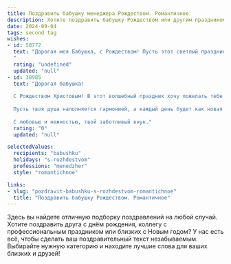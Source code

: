 ```yaml
---
title: Поздравить бабушку менеджера Рождеством. Романтичное
description: Хотите поздравить бабушку Рождеством или другим праздником? Наш ИИ создаст незабываемое поздравление, а вы обязательно выделитесь среди других.  
date: 2024-09-04
tags: second tag
wishes:
- id: 58772
  text: "Дорогая моя Бабушка, с Рождеством! Пусть этот светлый праздник принесет тебе мир, любовь и тепло, как зимнее солнце, согревающее сердце. Пусть твой день будет наполнен радостью, а душа — спокойствием. Счастливого Рождества, милая моя!
  "
  rating: "undefined"
  updated: "null"
- id: 38985
  text: "Дорогая бабушка!
  
  С Рождеством Христовым! В этот волшебный праздник хочу пожелать тебе море любви и счастья. Пусть каждая снежинка, падающая с неба, приносит в твою жизнь тепло и радость. Ты — светлый лучик в нашем мире, и твоя мудрость всегда вдохновляет на свершения.
  
  Пусть твоя душа наполняется гармонией, а каждый день будет как новая страница счастливой книги. Желаю, чтобы в новом году судьба дарила тебе только положительные эмоции, новые впечатления и, конечно, много искренних улыбок.
  
  С любовью и нежностью, твой заботливый внук."
  rating: "0"
  updated: "null"

selectedValues:
  recipients: "babushku"
  holidays: "s-rozhdestvom"
  professions: "menedzher"
  style: "romantichnoe"

links:
- slug: "pozdravit-babushku-s-rozhdestvom-romantichnoe"
  title: "Поздравить бабушку Рождеством. Романтичное"
---
```


Здесь вы найдете отличную подборку поздравлений на любой случай. 
Хотите поздравить друга с днём рождения, коллегу с профессиональным праздником или близких с Новым годом? У нас есть всё, чтобы сделать ваш поздравительный текст незабываемым. Выбирайте нужную категорию и находите лучшие слова для ваших близких и друзей!
